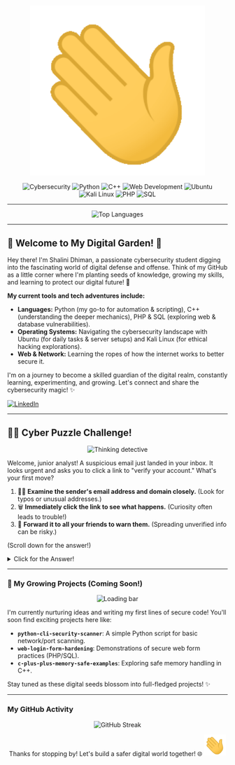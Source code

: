 <p align="center">
  <img src="https://raw.githubusercontent.com/ABSphreak/ABSphreak/master/gifs/Hi.gif" alt="Cute Animated Welcome" width="400"/>
</p>

<p align="center">
  <img src="https://img.shields.io/badge/-Cybersecurity-000000?style=flat&logo=hackthebox&logoColor=green" alt="Cybersecurity" />
  <img src="https://img.shields.io/badge/-Python-3776AB?style=flat&logo=python&logoColor=white" alt="Python" />
  <img src="https://img.shields.io/badge/-C%2B%2B-00599C?style=flat&logo=c%2B%2B&logoColor=white" alt="C++" />
  <img src="https://img.shields.io/badge/-Web_Dev-E34F26?style=flat&logo=html5&logoColor=white" alt="Web Development" />
  <img src="https://img.shields.io/badge/-Ubuntu-E95420?style=flat&logo=ubuntu&logoColor=white" alt="Ubuntu" />
  <img src="https://img.shields.io/badge/-Kali_Linux-557C94?style=flat&logo=kalilinux&logoColor=white" alt="Kali Linux" />
  <img src="https://img.shields.io/badge/-PHP-777BB4?style=flat&logo=php&logoColor=white" alt="PHP" />
  <img src="https://img.shields.io/badge/-SQL-4479A1?style=flat&logo=mysql&logoColor=white" alt="SQL" />
</p>

---

<p align="center">
  <img src="https://github-readme-stats.vercel.app/api/top-langs/?username=shahi0121&theme=dark&layout=compact" alt="Top Languages" />
</p>

---

## 🌸 Welcome to My Digital Garden! 🌸

Hey there! I'm Shalini Dhiman, a passionate cybersecurity student digging into the fascinating world of digital defense and offense. Think of my GitHub as a little corner where I'm planting seeds of knowledge, growing my skills, and learning to protect our digital future! 🌱

**My current tools and tech adventures include:**

* **Languages:** Python (my go-to for automation & scripting), C++ (understanding the deeper mechanics), PHP & SQL (exploring web & database vulnerabilities).
* **Operating Systems:** Navigating the cybersecurity landscape with Ubuntu (for daily tasks & server setups) and Kali Linux (for ethical hacking explorations).
* **Web & Network:** Learning the ropes of how the internet works to better secure it.

I'm on a journey to become a skilled guardian of the digital realm, constantly learning, experimenting, and growing. Let's connect and share the cybersecurity magic! ✨

<p>
  <a href="https://www.linkedin.com/in/shalini-dhiman-5b9529282">
    <img src="https://img.shields.io/badge/-LinkedIn-0077B5?style=flat&logo=linkedin&logoColor=white" alt="LinkedIn" />
  </a>
</p>

---

## 🕵️‍♀️ Cyber Puzzle Challenge!

<p align="center">
  <img src="https://raw.githubusercontent.com/ABSphreak/ABSphreak/master/gifs/thinking.gif" alt="Thinking detective" width="100"/>
</p>

Welcome, junior analyst! A suspicious email just landed in your inbox. It looks urgent and asks you to click a link to "verify your account." What's your first move?

1.  🕵️‍♀️ **Examine the sender's email address and domain closely.** (Look for typos or unusual addresses.)
2.  🗑️ **Immediately click the link to see what happens.** (Curiosity often leads to trouble!)
3.  📢 **Forward it to all your friends to warn them.** (Spreading unverified info can be risky.)

(Scroll down for the answer!)

<details>
  <summary>Click for the Answer!</summary>
  <br>
  The best first move is **1. 🕵️‍♀️ Examine the sender's email address and domain closely.** This is a key step in identifying phishing attempts. Never click suspicious links without verifying! Stay vigilant!
  <br><br>
  <p align="center">
    <img src="https://raw.githubusercontent.com/ABSphreak/ABSphreak/master/gifs/sparkle.gif" alt="Sparkle" width="50"/>
    *You've solved the puzzle! Security success!*
    <img src="https://raw.githubusercontent.com/ABSphreak/ABSphreak/master/gifs/sparkle.gif" alt="Sparkle" width="50"/>
  </p>
</details>

---

### 🌱 My Growing Projects (Coming Soon!)

<p align="center">
  <img src="https://raw.githubusercontent.com/ABSphreak/ABSphreak/master/gifs/Loading_bar.gif" alt="Loading bar" width="150"/>
</p>

I'm currently nurturing ideas and writing my first lines of secure code! You'll soon find exciting projects here like:

* **`python-cli-security-scanner`**: A simple Python script for basic network/port scanning.
* **`web-login-form-hardening`**: Demonstrations of secure web form practices (PHP/SQL).
* **`c-plus-plus-memory-safe-examples`**: Exploring safe memory handling in C++.

Stay tuned as these digital seeds blossom into full-fledged projects! ✨

---

### My GitHub Activity

<p align="center">
  <img src="https://github-readme-streak-stats.herokuapp.com/?user=shahi0121&theme=dark&hide_border=true" alt="GitHub Streak" />
</p>

<p align="center">
  Thanks for stopping by! Let's build a safer digital world together! 🌐
  <img src="https://raw.githubusercontent.com/ABSphreak/ABSphreak/master/gifs/Hi.gif" alt="Waving goodbye" width="50"/>
</p>
